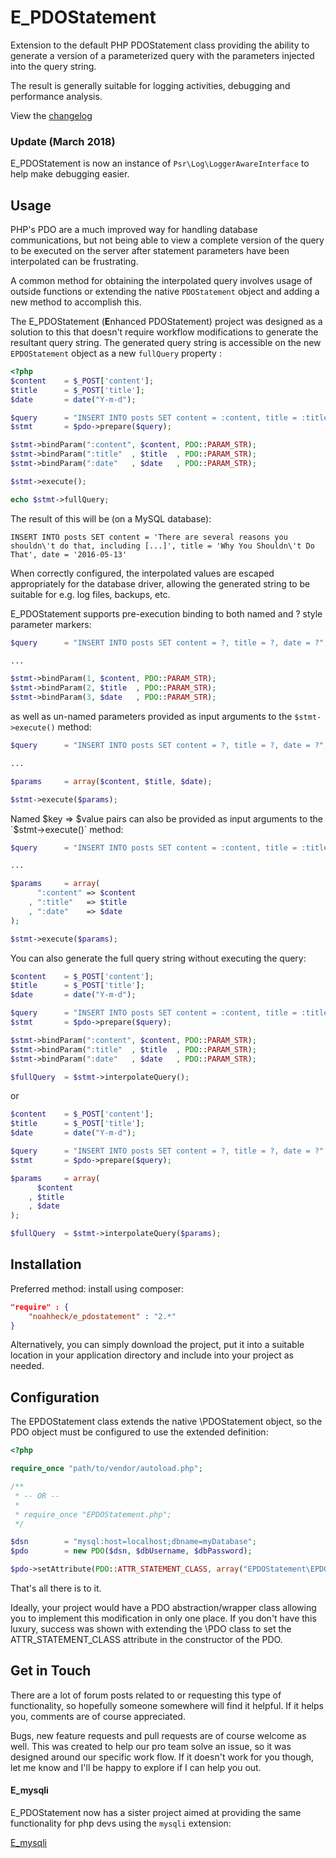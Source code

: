 # E_PDOStatement

Extension to the default PHP PDOStatement class providing the ability to generate a version of a parameterized query with the parameters injected into the query string.

The result is generally suitable for logging activities, debugging and performance analysis.

View the [changelog](CHANGELOG.md)

### Update (March 2018)

E_PDOStatement is now an instance of `Psr\Log\LoggerAwareInterface` to help make debugging easier.

## Usage

PHP's PDO are a much improved way for handling database communications, but not being able to view a complete version of the query to be executed on the server after statement parameters have been interpolated can be frustrating.

A common method for obtaining the interpolated query involves usage of outside functions or extending the native `PDOStatement` object and adding a new method to accomplish this.

The E_PDOStatement (<strong>E</strong>nhanced PDOStatement) project was designed as a solution to this that doesn't require workflow modifications to generate the resultant query string. The generated query string is accessible on the new `EPDOStatement` object as a new `fullQuery` property :

```php
<?php
$content    = $_POST['content'];
$title      = $_POST['title'];
$date       = date("Y-m-d");

$query      = "INSERT INTO posts SET content = :content, title = :title, date = :date"
$stmt       = $pdo->prepare($query);

$stmt->bindParam(":content", $content, PDO::PARAM_STR);
$stmt->bindParam(":title"  , $title  , PDO::PARAM_STR);
$stmt->bindParam(":date"   , $date   , PDO::PARAM_STR);

$stmt->execute();

echo $stmt->fullQuery;

```

The result of this will be (on a MySQL database):

```
INSERT INTO posts SET content = 'There are several reasons you shouldn\'t do that, including [...]', title = 'Why You Shouldn\'t Do That', date = '2016-05-13'
```

When correctly configured, the interpolated values are escaped appropriately for the database driver, allowing the generated string to be suitable for e.g. log files, backups, etc.

E_PDOStatement supports pre-execution binding to both named and ? style parameter markers:
```php
$query      = "INSERT INTO posts SET content = ?, title = ?, date = ?";

...

$stmt->bindParam(1, $content, PDO::PARAM_STR);
$stmt->bindParam(2, $title  , PDO::PARAM_STR);
$stmt->bindParam(3, $date   , PDO::PARAM_STR);
```

as well as un-named parameters provided as input arguments to the `$stmt->execute()` method:

```php
$query      = "INSERT INTO posts SET content = ?, title = ?, date = ?";

...

$params     = array($content, $title, $date);

$stmt->execute($params);

```

Named $key => $value pairs can also be provided as input arguments to the `$stmt->execute()` method:
```php
$query      = "INSERT INTO posts SET content = :content, title = :title, date = :date";

...

$params     = array(
      ":content" => $content
    , ":title"   => $title
    , ":date"    => $date
);

$stmt->execute($params);
```

You can also generate the full query string without executing the query:
```php
$content    = $_POST['content'];
$title      = $_POST['title'];
$date       = date("Y-m-d");

$query      = "INSERT INTO posts SET content = :content, title = :title, date = :date"
$stmt       = $pdo->prepare($query);

$stmt->bindParam(":content", $content, PDO::PARAM_STR);
$stmt->bindParam(":title"  , $title  , PDO::PARAM_STR);
$stmt->bindParam(":date"   , $date   , PDO::PARAM_STR);

$fullQuery  = $stmt->interpolateQuery();
```
or
```php
$content    = $_POST['content'];
$title      = $_POST['title'];
$date       = date("Y-m-d");

$query      = "INSERT INTO posts SET content = ?, title = ?, date = ?"
$stmt       = $pdo->prepare($query);

$params     = array(
      $content
    , $title
    , $date
);

$fullQuery  = $stmt->interpolateQuery($params);
```

## Installation

Preferred method: install using composer:

```json
"require" : {
	"noahheck/e_pdostatement" : "2.*"
}
```

Alternatively, you can simply download the project, put it into a suitable location in your application directory and include into your project as needed.

## Configuration

The EPDOStatement class extends the native \PDOStatement object, so the PDO object must be configured to use the extended definition:

```php
<?php

require_once "path/to/vendor/autoload.php";

/**
 * -- OR --
 *
 * require_once "EPDOStatement.php";
 */

$dsn        = "mysql:host=localhost;dbname=myDatabase";
$pdo        = new PDO($dsn, $dbUsername, $dbPassword);

$pdo->setAttribute(PDO::ATTR_STATEMENT_CLASS, array("EPDOStatement\EPDOStatement", array($pdo)));
```

That's all there is to it.

Ideally, your project would have a PDO abstraction/wrapper class allowing you to implement this modification in only one place.
If you don't have this luxury, success was shown with extending the \PDO class to set the ATTR_STATEMENT_CLASS attribute in the constructor of the PDO.

## Get in Touch
There are a lot of forum posts related to or requesting this type of functionality, so hopefully someone somewhere will find it helpful. If it helps you, comments are of course appreciated.

Bugs, new feature requests and pull requests are of course welcome as well. This was created to help our pro team solve an issue, so it was designed around our specific work flow. If it doesn't work for you though, let me know and I'll be happy to explore if I can help you out.

#### E_mysqli

E_PDOStatement now has a sister project aimed at providing the same functionality for php devs using the `mysqli` extension:

[E_mysqli](https://github.com/noahheck/E_mysqli)
